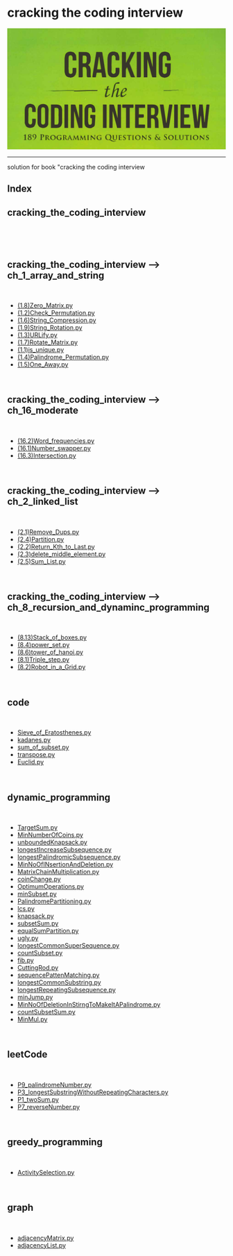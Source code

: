 <p text-align="center"><h1>cracking the coding interview</h1></p><center><img src="img/img.png" alt="image" /></center><hr/>solution for book "cracking the coding interview<p text-align="center"><h2> Index </h2></p><h2>cracking_the_coding_interview</h2><br/><ul></ul><br/><h2>cracking_the_coding_interview --> ch_1_array_and_string</h2><br/><ul> <li><a href="cracking_the_coding_interview/ch_1_array_and_string/(1.8)Zero_Matrix.py" >(1.8)Zero_Matrix.py</a></li> <li><a href="cracking_the_coding_interview/ch_1_array_and_string/(1.2)Check_Permutation.py" >(1.2)Check_Permutation.py</a></li> <li><a href="cracking_the_coding_interview/ch_1_array_and_string/(1.6)String_Compression.py" >(1.6)String_Compression.py</a></li> <li><a href="cracking_the_coding_interview/ch_1_array_and_string/(1.9)String_Rotation.py" >(1.9)String_Rotation.py</a></li> <li><a href="cracking_the_coding_interview/ch_1_array_and_string/(1.3)URLify.py" >(1.3)URLify.py</a></li> <li><a href="cracking_the_coding_interview/ch_1_array_and_string/(1.7)Rotate_Matrix.py" >(1.7)Rotate_Matrix.py</a></li> <li><a href="cracking_the_coding_interview/ch_1_array_and_string/(1.1)is_unique.py" >(1.1)is_unique.py</a></li> <li><a href="cracking_the_coding_interview/ch_1_array_and_string/(1.4)Palindrome_Permutation.py" >(1.4)Palindrome_Permutation.py</a></li> <li><a href="cracking_the_coding_interview/ch_1_array_and_string/(1.5)One_Away.py" >(1.5)One_Away.py</a></li></ul><br/><h2>cracking_the_coding_interview --> ch_16_moderate</h2><br/><ul> <li><a href="cracking_the_coding_interview/ch_16_moderate/(16.2)Word_frequencies.py" >(16.2)Word_frequencies.py</a></li> <li><a href="cracking_the_coding_interview/ch_16_moderate/(16.1)Number_swapper.py" >(16.1)Number_swapper.py</a></li> <li><a href="cracking_the_coding_interview/ch_16_moderate/(16.3)Intersection.py" >(16.3)Intersection.py</a></li></ul><br/><h2>cracking_the_coding_interview --> ch_2_linked_list</h2><br/><ul> <li><a href="cracking_the_coding_interview/ch_2_linked_list/(2.1)Remove_Dups.py" >(2.1)Remove_Dups.py</a></li> <li><a href="cracking_the_coding_interview/ch_2_linked_list/(2.4)Partition.py" >(2.4)Partition.py</a></li> <li><a href="cracking_the_coding_interview/ch_2_linked_list/(2.2)Return_Kth_to_Last.py" >(2.2)Return_Kth_to_Last.py</a></li> <li><a href="cracking_the_coding_interview/ch_2_linked_list/(2.3)delete_middle_element.py" >(2.3)delete_middle_element.py</a></li> <li><a href="cracking_the_coding_interview/ch_2_linked_list/(2.5)Sum_List.py" >(2.5)Sum_List.py</a></li></ul><br/><h2>cracking_the_coding_interview --> ch_8_recursion_and_dynaminc_programming</h2><br/><ul> <li><a href="cracking_the_coding_interview/ch_8_recursion_and_dynaminc_programming/(8.13)Stack_of_boxes.py" >(8.13)Stack_of_boxes.py</a></li> <li><a href="cracking_the_coding_interview/ch_8_recursion_and_dynaminc_programming/(8.4)power_set.py" >(8.4)power_set.py</a></li> <li><a href="cracking_the_coding_interview/ch_8_recursion_and_dynaminc_programming/(8.6)tower_of_hanoi.py" >(8.6)tower_of_hanoi.py</a></li> <li><a href="cracking_the_coding_interview/ch_8_recursion_and_dynaminc_programming/(8.1)Triple_step.py" >(8.1)Triple_step.py</a></li> <li><a href="cracking_the_coding_interview/ch_8_recursion_and_dynaminc_programming/(8.2)Robot_in_a_Grid.py" >(8.2)Robot_in_a_Grid.py</a></li></ul><br/><h2>code</h2><br/><ul> <li><a href="code/Sieve_of_Eratosthenes.py" >Sieve_of_Eratosthenes.py</a></li> <li><a href="code/kadanes.py" >kadanes.py</a></li> <li><a href="code/sum_of_subset.py" >sum_of_subset.py</a></li> <li><a href="code/transpose.py" >transpose.py</a></li> <li><a href="code/Euclid.py" >Euclid.py</a></li></ul><br/><h2>dynamic_programming</h2><br/><ul> <li><a href="dynamic_programming/TargetSum.py" >TargetSum.py</a></li> <li><a href="dynamic_programming/MinNumberOfCoins.py" >MinNumberOfCoins.py</a></li> <li><a href="dynamic_programming/unboundedKnapsack.py" >unboundedKnapsack.py</a></li> <li><a href="dynamic_programming/longestIncreaseSubsequence.py" >longestIncreaseSubsequence.py</a></li> <li><a href="dynamic_programming/longestPalindromicSubsequence.py" >longestPalindromicSubsequence.py</a></li> <li><a href="dynamic_programming/MinNoOfINsertionAndDeletion.py" >MinNoOfINsertionAndDeletion.py</a></li> <li><a href="dynamic_programming/MatrixChainMultiplication.py" >MatrixChainMultiplication.py</a></li> <li><a href="dynamic_programming/coinChange.py" >coinChange.py</a></li> <li><a href="dynamic_programming/OptimumOperations.py" >OptimumOperations.py</a></li> <li><a href="dynamic_programming/minSubset.py" >minSubset.py</a></li> <li><a href="dynamic_programming/PalindromePartitioning.py" >PalindromePartitioning.py</a></li> <li><a href="dynamic_programming/lcs.py" >lcs.py</a></li> <li><a href="dynamic_programming/knapsack.py" >knapsack.py</a></li> <li><a href="dynamic_programming/subsetSum.py" >subsetSum.py</a></li> <li><a href="dynamic_programming/equalSumPartition.py" >equalSumPartition.py</a></li> <li><a href="dynamic_programming/ugly.py" >ugly.py</a></li> <li><a href="dynamic_programming/longestCommonSuperSequence.py" >longestCommonSuperSequence.py</a></li> <li><a href="dynamic_programming/countSubset.py" >countSubset.py</a></li> <li><a href="dynamic_programming/fib.py" >fib.py</a></li> <li><a href="dynamic_programming/CuttingRod.py" >CuttingRod.py</a></li> <li><a href="dynamic_programming/sequencePattenMatching.py" >sequencePattenMatching.py</a></li> <li><a href="dynamic_programming/longestCommonSubstring.py" >longestCommonSubstring.py</a></li> <li><a href="dynamic_programming/longestRepeatingSubsequence.py" >longestRepeatingSubsequence.py</a></li> <li><a href="dynamic_programming/minJump.py" >minJump.py</a></li> <li><a href="dynamic_programming/MinNoOfDeletionInStirngToMakeItAPalindrome.py" >MinNoOfDeletionInStirngToMakeItAPalindrome.py</a></li> <li><a href="dynamic_programming/countSubsetSum.py" >countSubsetSum.py</a></li> <li><a href="dynamic_programming/MinMul.py" >MinMul.py</a></li></ul><br/><h2>leetCode</h2><br/><ul> <li><a href="leetCode/P9_palindromeNumber.py" >P9_palindromeNumber.py</a></li> <li><a href="leetCode/P3_longestSubstringWithoutRepeatingCharacters.py" >P3_longestSubstringWithoutRepeatingCharacters.py</a></li> <li><a href="leetCode/P1_twoSum.py" >P1_twoSum.py</a></li> <li><a href="leetCode/P7_reverseNumber.py" >P7_reverseNumber.py</a></li></ul><br/><h2>greedy_programming</h2><br/><ul> <li><a href="greedy_programming/ActivitySelection.py" >ActivitySelection.py</a></li></ul><br/><h2>graph</h2><br/><ul> <li><a href="graph/adjacencyMatrix.py" >adjacencyMatrix.py</a></li> <li><a href="graph/adjacencyList.py" >adjacencyList.py</a></li></ul><br/>